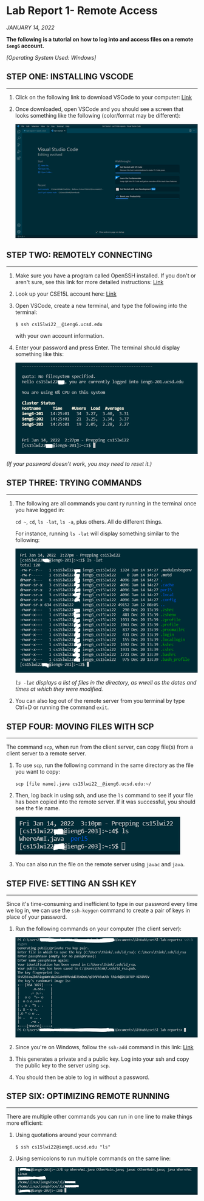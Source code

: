 # Lab Report 1- Remote Access
*JANUARY 14, 2022*

**The following is a tutorial on how to log into and access files on a remote `ieng6` account.**

*[Operating System Used: Windows]*

## STEP ONE: INSTALLING VSCODE
---

1. Click on the following link to download VSCode to your computer: [Link](https://code.visualstudio.com/)
2. Once downloaded, open VSCode and you should see a screen that looks something like the following (color/format may be different): 

    ![Image](vscode_welcome_page.PNG)

## STEP TWO: REMOTELY CONNECTING
---

1. Make sure you have a program called OpenSSH installed. If you don't or aren't sure, see this link for more detailed instructions: [Link](https://docs.microsoft.com/en-us/windows-server/administration/openssh/openssh_install_firstuse)
2. Look up your CSE15L account here: [Link](https://sdacs.ucsd.edu/~icc/index.php)
3. Open VSCode, create a new terminal, and type the following into the terminal:

    `$ ssh cs15lwi22__@ieng6.ucsd.edu`

    with your own account information.

4. Enter your password and press Enter. The terminal should display something like this:

    ![Image](ssh_login_terminal.PNG)

*(If your password doesn't work, you may need to reset it.)*

## STEP THREE: TRYING COMMANDS
---

1. The following are all commands you cant ry running in the terminal once you have logged in:

    `cd ~`, `cd`, `ls -lat`, `ls -a`, plus others. All do different things.

    For instance, running `ls -lat` will display something similar to the following:

    ![Image](ls_lat_command.PNG)

    *`ls -lat`  displays a list of files in the directory, as wwell as the dates and times at which they were modified.*

2. You can also log out of the remote server from you terminal by type Ctrl+D or running the command `exit`.

## STEP FOUR: MOVING FILES WITH SCP
---

The command `scp`, when run from the client server, can copy file(s) from a client server to a remote server. 

1. To use `scp`, run the following command in the same directory as the file you want to copy:

    `scp [file name].java cs15lwi22__@ieng6.ucsd.edu:~/`

2. Then, log back in using ssh, and use the `ls` command to see if your file has been copied into the remote server. If it was successful, you should see the file name.

    ![Image](scp_ls.PNG)

3. You can also run the file on the remote server using `javac` and `java`.

## STEP FIVE: SETTING AN SSH KEY
---

Since it's time-consuming and inefficient to type in our password every time we log in, we can use the `ssh-keygen` command to create a pair of keys in place of your password.

1. Run the following commands on your computer (the client server):

    ![Image](keygen.PNG)

2. Since you're on Windows, follow the `ssh-add` command in this link: [Link](https://docs.microsoft.com/en-us/windows-server/administration/openssh/openssh_keymanagement#user-key-generation)

3. This generates a private and a public key. Log into your ssh and copy the public key to the server using `scp`.

4. You should then be able to log in without a password.

## STEP SIX: OPTIMIZING REMOTE RUNNING
---
There are multiple other commands you can run in one line to make things more efficient:

1. Using quotations around your command:

    `$ ssh cs15lwi22@ieng6.ucsd.edu "ls"`

2. Using semicolons to run multiple commands on the same line:

    ![Image](multiple_commands.PNG)



